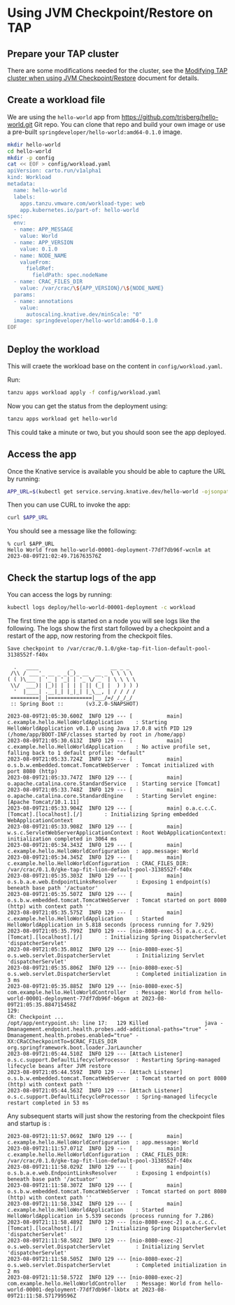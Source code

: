 # Using JVM Checkpoint/Restore on TAP

## Prepare your TAP cluster

There are some modifications needed for the cluster, see the [Modifying TAP cluster when using JVM Checkpoint/Restore](TAP-checkpoint-restore-modifications.md) document for details.

## Create a workload file

We are using the `hello-world` app from https://github.com/trisberg/hello-world.git Git repo. You can clone that repo and build your own image or use a pre-built `springdeveloper/hello-world:amd64-0.1.0` image.

```sh
mkdir hello-world
cd hello-world
mkdir -p config
cat << EOF > config/workload.yaml
apiVersion: carto.run/v1alpha1
kind: Workload
metadata:
  name: hello-world
  labels:
    apps.tanzu.vmware.com/workload-type: web
    app.kubernetes.io/part-of: hello-world
spec:
  env:
  - name: APP_MESSAGE
    value: World
  - name: APP_VERSION
    value: 0.1.0
  - name: NODE_NAME
    valueFrom:
      fieldRef:
        fieldPath: spec.nodeName
  - name: CRAC_FILES_DIR
    value: /var/crac/\${APP_VERSION}/\${NODE_NAME}
  params:
  - name: annotations
    value:
      autoscaling.knative.dev/minScale: "0"
  image: springdeveloper/hello-world:amd64-0.1.0
EOF
```

## Deploy the workload

This will craete the workload base on the content in `config/workload.yaml`.

Run:

```sh
tanzu apps workload apply -f config/workload.yaml
```

Now you can get the status from the deployment using:

```sh
tanzu apps workload get hello-world
```

This could take a minute or two, but you should soon see the app deployed.

## Access the app

Once the Knative service is available you should be able to capture the URL by running:

```sh
APP_URL=$(kubectl get service.serving.knative.dev/hello-world -ojsonpath='{.status.url}')
```

Then you can use CURL to invoke the app:

```sh
curl $APP_URL
```

You should see a message like the following:

```
% curl $APP_URL                                                                            
Hello World from hello-world-00001-deployment-77df7db96f-wcnlm at 2023-08-09T21:02:49.716763576Z
```

## Check the startup logs of the app

You can access the logs by running:

```sh
kubectl logs deploy/hello-world-00001-deployment -c workload
```

The first time the app is started on a node you will see logs like the following. The logs show the first start followed by a checkpoint and a restart of the app, now restoring from the checkpoit files.

```
Save checkpoint to /var/crac/0.1.0/gke-tap-fit-lion-default-pool-3138552f-f40x

  .   ____          _            __ _ _
 /\\ / ___'_ __ _ _(_)_ __  __ _ \ \ \ \
( ( )\___ | '_ | '_| | '_ \/ _` | \ \ \ \
 \\/  ___)| |_)| | | | | || (_| |  ) ) ) )
  '  |____| .__|_| |_|_| |_\__, | / / / /
 =========|_|==============|___/=/_/_/_/
 :: Spring Boot ::       (v3.2.0-SNAPSHOT)

2023-08-09T21:05:30.600Z  INFO 129 --- [           main] c.example.hello.HelloWorldApplication    : Starting HelloWorldApplication v0.1.0 using Java 17.0.8 with PID 129 (/home/app/BOOT-INF/classes started by root in /home/app)
2023-08-09T21:05:30.613Z  INFO 129 --- [           main] c.example.hello.HelloWorldApplication    : No active profile set, falling back to 1 default profile: "default"
2023-08-09T21:05:33.724Z  INFO 129 --- [           main] o.s.b.w.embedded.tomcat.TomcatWebServer  : Tomcat initialized with port 8080 (http)
2023-08-09T21:05:33.747Z  INFO 129 --- [           main] o.apache.catalina.core.StandardService   : Starting service [Tomcat]
2023-08-09T21:05:33.748Z  INFO 129 --- [           main] o.apache.catalina.core.StandardEngine    : Starting Servlet engine: [Apache Tomcat/10.1.11]
2023-08-09T21:05:33.904Z  INFO 129 --- [           main] o.a.c.c.C.[Tomcat].[localhost].[/]       : Initializing Spring embedded WebApplicationContext
2023-08-09T21:05:33.908Z  INFO 129 --- [           main] w.s.c.ServletWebServerApplicationContext : Root WebApplicationContext: initialization completed in 3064 ms
2023-08-09T21:05:34.343Z  INFO 129 --- [           main] c.example.hello.HelloWorldConfiguration  : app.message: World
2023-08-09T21:05:34.345Z  INFO 129 --- [           main] c.example.hello.HelloWorldConfiguration  : CRAC_FILES_DIR: /var/crac/0.1.0/gke-tap-fit-lion-default-pool-3138552f-f40x
2023-08-09T21:05:35.303Z  INFO 129 --- [           main] o.s.b.a.e.web.EndpointLinksResolver      : Exposing 1 endpoint(s) beneath base path '/actuator'
2023-08-09T21:05:35.507Z  INFO 129 --- [           main] o.s.b.w.embedded.tomcat.TomcatWebServer  : Tomcat started on port 8080 (http) with context path ''
2023-08-09T21:05:35.575Z  INFO 129 --- [           main] c.example.hello.HelloWorldApplication    : Started HelloWorldApplication in 5.818 seconds (process running for 7.929)
2023-08-09T21:05:35.799Z  INFO 129 --- [nio-8080-exec-5] o.a.c.c.C.[Tomcat].[localhost].[/]       : Initializing Spring DispatcherServlet 'dispatcherServlet'
2023-08-09T21:05:35.801Z  INFO 129 --- [nio-8080-exec-5] o.s.web.servlet.DispatcherServlet        : Initializing Servlet 'dispatcherServlet'
2023-08-09T21:05:35.806Z  INFO 129 --- [nio-8080-exec-5] o.s.web.servlet.DispatcherServlet        : Completed initialization in 3 ms
2023-08-09T21:05:35.885Z  INFO 129 --- [nio-8080-exec-5] com.example.hello.HelloWorldController   : Message: World from hello-world-00001-deployment-77df7db96f-b6gxm at 2023-08-09T21:05:35.884715458Z
129:
CR: Checkpoint ...
/opt/app/entrypoint.sh: line 17:   129 Killed                  java -Dmanagement.endpoint.health.probes.add-additional-paths="true" -Dmanagement.health.probes.enabled="true" -XX:CRaCCheckpointTo=$CRAC_FILES_DIR org.springframework.boot.loader.JarLauncher
2023-08-09T21:05:44.510Z  INFO 129 --- [Attach Listener] o.s.c.support.DefaultLifecycleProcessor  : Restarting Spring-managed lifecycle beans after JVM restore
2023-08-09T21:05:44.559Z  INFO 129 --- [Attach Listener] o.s.b.w.embedded.tomcat.TomcatWebServer  : Tomcat started on port 8080 (http) with context path ''
2023-08-09T21:05:44.563Z  INFO 129 --- [Attach Listener] o.s.c.support.DefaultLifecycleProcessor  : Spring-managed lifecycle restart completed in 53 ms
```

Any subsequent starts will just show the restoring from the checkpoint files and startup is :

```
2023-08-09T21:11:57.069Z  INFO 129 --- [           main] c.example.hello.HelloWorldConfiguration  : app.message: World
2023-08-09T21:11:57.071Z  INFO 129 --- [           main] c.example.hello.HelloWorldConfiguration  : CRAC_FILES_DIR: /var/crac/0.1.0/gke-tap-fit-lion-default-pool-3138552f-f40x
2023-08-09T21:11:58.029Z  INFO 129 --- [           main] o.s.b.a.e.web.EndpointLinksResolver      : Exposing 1 endpoint(s) beneath base path '/actuator'
2023-08-09T21:11:58.307Z  INFO 129 --- [           main] o.s.b.w.embedded.tomcat.TomcatWebServer  : Tomcat started on port 8080 (http) with context path ''
2023-08-09T21:11:58.334Z  INFO 129 --- [           main] c.example.hello.HelloWorldApplication    : Started HelloWorldApplication in 5.539 seconds (process running for 7.286)
2023-08-09T21:11:58.489Z  INFO 129 --- [nio-8080-exec-2] o.a.c.c.C.[Tomcat].[localhost].[/]       : Initializing Spring DispatcherServlet 'dispatcherServlet'
2023-08-09T21:11:58.502Z  INFO 129 --- [nio-8080-exec-2] o.s.web.servlet.DispatcherServlet        : Initializing Servlet 'dispatcherServlet'
2023-08-09T21:11:58.505Z  INFO 129 --- [nio-8080-exec-2] o.s.web.servlet.DispatcherServlet        : Completed initialization in 2 ms
2023-08-09T21:11:58.572Z  INFO 129 --- [nio-8080-exec-2] com.example.hello.HelloWorldController   : Message: World from hello-world-00001-deployment-77df7db96f-lkbtx at 2023-08-09T21:11:58.571799596Z
```

